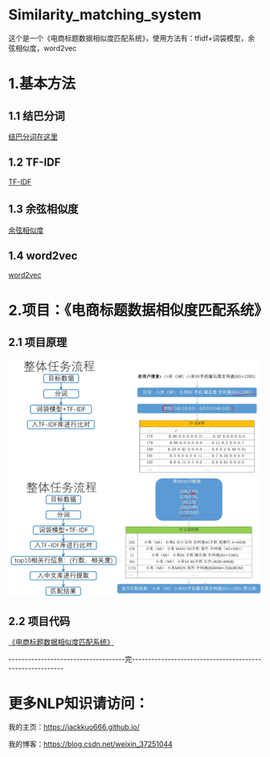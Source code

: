 # Similarity_matching_system
这个是一个《电商标题数据相似度匹配系统》，使用方法有：tfidf+词袋模型，余弦相似度，word2vec
# 1.基本方法
## 1.1 结巴分词
[结巴分词在这里](https://github.com/JackKuo666/Similarity_matching_system/blob/master/jieba_tfidf/%E7%BB%93%E5%B7%B4%E5%88%86%E8%AF%8D.ipynb)

## 1.2 TF-IDF
[TF-IDF](https://github.com/JackKuo666/Similarity_matching_system/blob/master/jieba_tfidf/tf-idf.ipynb)

## 1.3 余弦相似度
[余弦相似度](https://github.com/JackKuo666/Similarity_matching_system/blob/master/cosine_similarity/%E4%BD%99%E5%BC%A6%E7%9B%B8%E4%BC%BC%E5%BA%A6.ipynb)

## 1.4 word2vec
[word2vec](https://github.com/JackKuo666/Similarity_matching_system/blob/master/word2vec/word2vce.ipynb)

# 2.项目：《电商标题数据相似度匹配系统》
## 2.1 项目原理
![111.png](111.png)
![22.png](22.png)
## 2.2 项目代码
[《电商标题数据相似度匹配系统》](https://github.com/JackKuo666/Similarity_matching_system/blob/master/Task/tfidf_task.ipynb)

------------------------------------完---------------------------------------------------------
# 更多NLP知识请访问：

我的主页：https://jackkuo666.github.io/

我的博客：https://blog.csdn.net/weixin_37251044
